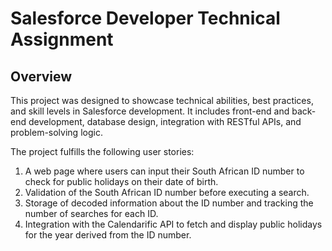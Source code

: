 # Salesforce Developer Technical Assignment

## Overview

This project was designed to showcase technical abilities, best practices, and skill levels in Salesforce development. It includes front-end and back-end development, database design, integration with RESTful APIs, and problem-solving logic.

The project fulfills the following user stories:
1. A web page where users can input their South African ID number to check for public holidays on their date of birth.
2. Validation of the South African ID number before executing a search.
3. Storage of decoded information about the ID number and tracking the number of searches for each ID.
4. Integration with the Calendarific API to fetch and display public holidays for the year derived from the ID number.

